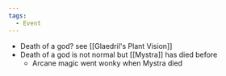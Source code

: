 ```yaml
---
tags:
  - Event
---
```


- Death of a god? see [[Glaedril's Plant Vision]]
- Death of a god is not normal but [[Mystra]] has died before
	- Arcane magic went wonky when Mystra died
